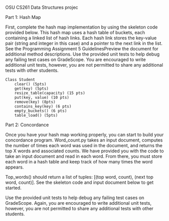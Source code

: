 OSU CS261 Data Structures projec

Part 1: Hash Map

First, complete the hash map implementation by using the skeleton code provided below. This hash map uses a hash table of buckets, each containing a linked list of hash links. Each hash link stores the key-value pair (string and integer in this case) and a pointer to the next link in the list. See the Programming Assignment 5 GuidelinesPreview the document for additional method descriptions. Use the provided unit tests to help debug any failing test cases on GradeScope. You are encouraged to write additional unit tests, however, you are not permitted to share any additional tests with other students.   

    Class Student
        clear() (5pts)
        get(key) (5pts)
        resize_table(capacity) (15 pts)
        put(key, value) (10 pts)
        remove(key) (8pts)
        contains_key(key) (6 pts)
        empty_buckets() (6 pts)
        table_load() (5pts)

Part 2: Concordance

Once you have your hash map working properly, you can start to build your concordance program. Word_count.py takes an input document, computes the number of times each word was used in the document, and returns the top X words and associated counts. We have provided you with the code to take an input document and read in each word. From there, you must store each word in a hash table and keep track of how many times the word appears.

Top_words() should return a list of tuples: [(top word, count), (next top word, count)]. See the skeleton code and  input document below to get started. 

Use the provided unit tests to help debug any failing test cases on GradeScope. Again, you are encouraged to write additional unit tests, however, you are not permitted to share any additional tests with other students.   
